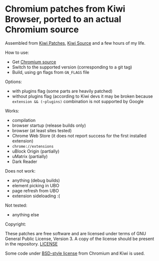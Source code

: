 # Chromium patches from Kiwi Browser, ported to an actual Chromium source

Assembled from [Kiwi Patches](https://github.com/kiwibrowser/patches), [Kiwi Source](https://github.com/kiwibrowser/src) and a few hours of my life.

How to use:
* Get [Chromium source](https://chromium.googlesource.com/chromium/src/+/master/docs/android_build_instructions.md#Updating-your-checkout)
* Switch to the supported version (corresponding to a git tag)
* Build, using gn flags from `GN_FLAGS` file

Options:
* with plugins flag (some parts are heavily patched)
* without plugins flag (according to Kiwi devs it may be broken because `extension && (~plugins)` combination is not supported by Google

Works:
* compilation
* browser startup (release builds only)
* browser (at least sites tested)
* Chrome Web Store (it does not report success for the first installed extension)
* `chrome://extensions`
* uBlock Origin (partially)
* uMatrix (partially)
* Dark Reader

Does not work:
* anything (debug builds)
* element picking in UBO
* page refresh from UBO
* extension sideloading :(

Not tested:
* anything else

Copyright:

These patches are free software and are licensed under terms of GNU General Public License, Version 3.
A copy of the license should be present in the repository. [LICENSE](LICENSE)

Some code under [BSD-style license](https://github.com/kiwibrowser/src/blob/10b24a37e87cadcce2f5c18e85723ccc7359c1c6/LICENSE) from Chromium and Kiwi is used.
